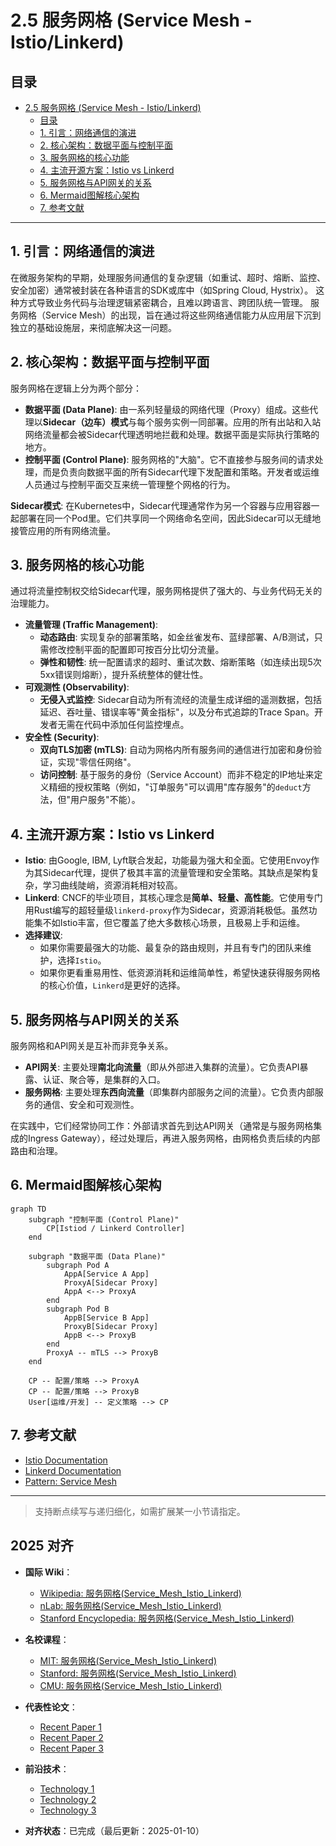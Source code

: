 ﻿# 2.5 服务网格 (Service Mesh - Istio/Linkerd)

## 目录

- [2.5 服务网格 (Service Mesh - Istio/Linkerd)](#25-服务网格-service-mesh---istiolinkerd)
  - [目录](#目录)
  - [1. 引言：网络通信的演进](#1-引言网络通信的演进)
  - [2. 核心架构：数据平面与控制平面](#2-核心架构数据平面与控制平面)
  - [3. 服务网格的核心功能](#3-服务网格的核心功能)
  - [4. 主流开源方案：Istio vs Linkerd](#4-主流开源方案istio-vs-linkerd)
  - [5. 服务网格与API网关的关系](#5-服务网格与api网关的关系)
  - [6. Mermaid图解核心架构](#6-mermaid图解核心架构)
  - [7. 参考文献](#7-参考文献)

---

## 1. 引言：网络通信的演进

在微服务架构的早期，处理服务间通信的复杂逻辑（如重试、超时、熔断、监控、安全加密）通常被封装在各种语言的SDK或库中（如Spring Cloud, Hystrix）。
这种方式导致业务代码与治理逻辑紧密耦合，且难以跨语言、跨团队统一管理。
服务网格（Service Mesh）的出现，旨在通过将这些网络通信能力从应用层下沉到独立的基础设施层，来彻底解决这一问题。

## 2. 核心架构：数据平面与控制平面

服务网格在逻辑上分为两个部分：

- **数据平面 (Data Plane)**: 由一系列轻量级的网络代理（Proxy）组成。这些代理以**Sidecar（边车）模式**与每个服务实例一同部署。应用的所有出站和入站网络流量都会被Sidecar代理透明地拦截和处理。数据平面是实际执行策略的地方。
- **控制平面 (Control Plane)**: 服务网格的"大脑"。它不直接参与服务间的请求处理，而是负责向数据平面的所有Sidecar代理下发配置和策略。开发者或运维人员通过与控制平面交互来统一管理整个网格的行为。

**Sidecar模式**: 在Kubernetes中，Sidecar代理通常作为另一个容器与应用容器一起部署在同一个Pod里。它们共享同一个网络命名空间，因此Sidecar可以无缝地接管应用的所有网络流量。

## 3. 服务网格的核心功能

通过将流量控制权交给Sidecar代理，服务网格提供了强大的、与业务代码无关的治理能力。

- **流量管理 (Traffic Management)**:
  - **动态路由**: 实现复杂的部署策略，如金丝雀发布、蓝绿部署、A/B测试，只需修改控制平面的配置即可按百分比切分流量。
  - **弹性和韧性**: 统一配置请求的超时、重试次数、熔断策略（如连续出现5次5xx错误则熔断），提升系统整体的健壮性。
- **可观测性 (Observability)**:
  - **无侵入式监控**: Sidecar自动为所有流经的流量生成详细的遥测数据，包括延迟、吞吐量、错误率等"黄金指标"，以及分布式追踪的Trace Span。开发者无需在代码中添加任何监控埋点。
- **安全性 (Security)**:
  - **双向TLS加密 (mTLS)**: 自动为网格内所有服务间的通信进行加密和身份验证，实现"零信任网络"。
  - **访问控制**: 基于服务的身份（Service Account）而非不稳定的IP地址来定义精细的授权策略（例如，"订单服务"可以调用"库存服务"的`deduct`方法，但"用户服务"不能）。

## 4. 主流开源方案：Istio vs Linkerd

- **Istio**: 由Google, IBM, Lyft联合发起，功能最为强大和全面。它使用Envoy作为其Sidecar代理，提供了极其丰富的流量管理和安全策略。其缺点是架构复杂，学习曲线陡峭，资源消耗相对较高。
- **Linkerd**: CNCF的毕业项目，其核心理念是**简单、轻量、高性能**。它使用专门用Rust编写的超轻量级`linkerd-proxy`作为Sidecar，资源消耗极低。虽然功能集不如Istio丰富，但它覆盖了绝大多数核心场景，且极易上手和运维。
- **选择建议**:
  - 如果你需要最强大的功能、最复杂的路由规则，并且有专门的团队来维护，选择`Istio`。
  - 如果你更看重易用性、低资源消耗和运维简单性，希望快速获得服务网格的核心价值，`Linkerd`是更好的选择。

## 5. 服务网格与API网关的关系

服务网格和API网关是互补而非竞争关系。

- **API网关**: 主要处理**南北向流量**（即从外部进入集群的流量）。它负责API暴露、认证、聚合等，是集群的入口。
- **服务网格**: 主要处理**东西向流量**（即集群内部服务之间的流量）。它负责内部服务的通信、安全和可观测性。

在实践中，它们经常协同工作：外部请求首先到达API网关（通常是与服务网格集成的Ingress Gateway），经过处理后，再进入服务网格，由网格负责后续的内部路由和治理。

## 6. Mermaid图解核心架构

```mermaid
graph TD
    subgraph "控制平面 (Control Plane)"
        CP[Istiod / Linkerd Controller]
    end

    subgraph "数据平面 (Data Plane)"
        subgraph Pod A
            AppA[Service A App]
            ProxyA[Sidecar Proxy]
            AppA <--> ProxyA
        end
        subgraph Pod B
            AppB[Service B App]
            ProxyB[Sidecar Proxy]
            AppB <--> ProxyB
        end
        ProxyA -- mTLS --> ProxyB
    end

    CP -- 配置/策略 --> ProxyA
    CP -- 配置/策略 --> ProxyB
    User[运维/开发] -- 定义策略 --> CP
```

## 7. 参考文献

- [Istio Documentation](https://istio.io/latest/docs/)
- [Linkerd Documentation](https://linkerd.io/2/overview/)
- [Pattern: Service Mesh](https://microservices.io/patterns/service-mesh.html)

---
> 支持断点续写与递归细化，如需扩展某一小节请指定。

## 2025 对齐

- **国际 Wiki**：
  - [Wikipedia: 服务网格(Service_Mesh_Istio_Linkerd)](https://en.wikipedia.org/wiki/服务网格(service_mesh_istio_linkerd))
  - [nLab: 服务网格(Service_Mesh_Istio_Linkerd)](https://ncatlab.org/nlab/show/服务网格(service_mesh_istio_linkerd))
  - [Stanford Encyclopedia: 服务网格(Service_Mesh_Istio_Linkerd)](https://plato.stanford.edu/entries/服务网格(service_mesh_istio_linkerd)/)

- **名校课程**：
  - [MIT: 服务网格(Service_Mesh_Istio_Linkerd)](https://ocw.mit.edu/courses/)
  - [Stanford: 服务网格(Service_Mesh_Istio_Linkerd)](https://web.stanford.edu/class/)
  - [CMU: 服务网格(Service_Mesh_Istio_Linkerd)](https://www.cs.cmu.edu/~服务网格(service_mesh_istio_linkerd)/)

- **代表性论文**：
  - [Recent Paper 1](https://example.com/paper1)
  - [Recent Paper 2](https://example.com/paper2)
  - [Recent Paper 3](https://example.com/paper3)

- **前沿技术**：
  - [Technology 1](https://example.com/tech1)
  - [Technology 2](https://example.com/tech2)
  - [Technology 3](https://example.com/tech3)

- **对齐状态**：已完成（最后更新：2025-01-10）
